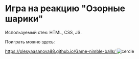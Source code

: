 <h1> Игра на реакцию "Озорные шарики"</h1>
<p>Используемый стек: HTML, CSS, JS.</p>
<p>Поиграть можно здесь:</p>
<a href="https://olesyaasanova88.github.io/Game-nimble-balls/"> https://olesyaasanova88.github.io/Game-nimble-balls/ </a>
<img src="https://look.com.ua/pic/201507/1280x800/look.com.ua-124845.jpg" alt="cercle" />
